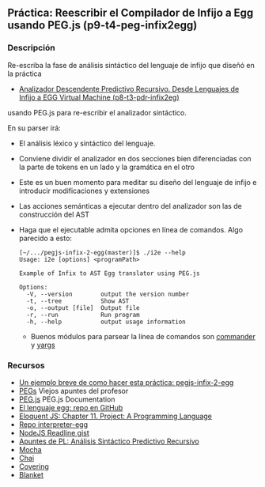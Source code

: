 ## Práctica: Reescribir el Compilador de Infijo a Egg usando PEG.js (p9-t4-peg-infix2egg)

### Descripción

Re-escriba la fase de análisis sintáctico del lenguaje de infijo que diseñó en la práctica 

* [Analizador Descendente Predictivo Recursivo. Desde Lenguajes de Infijo a EGG Virtual Machine (p8-t3-pdr-infix2eg)](../../../tema3-analisis-descendente-predictivo-recursivo/practicas/p8-t3-pdr-infix2egg/)

usando PEG.js para re-escribir el analizador sintáctico.

En su parser irá:

* El análisis léxico y sintáctico del lenguaje. 
* Conviene dividir el analizador en dos secciones bien diferenciadas con la parte de tokens en un lado y la gramática en el otro
* Este es un buen momento para meditar su diseño del lenguaje de infijo e introducir modificaciones y extensiones
* Las acciones semánticas a ejecutar dentro del analizador son las de construcción del AST 
* Haga que el ejecutable admita opciones en línea de comandos. Algo parecido a esto:

  ```
  [~/.../pegjs-infix-2-egg(master)]$ ./i2e --help
  Usage: i2e [options] <programPath>

  Example of Infix to AST Egg translator using PEG.js

  Options:
    -V, --version        output the version number
    -t, --tree           Show AST
    -o, --output [file]  Output file
    -r, --run            Run program
    -h, --help           output usage information
  ```

  - Buenos módulos para parsear la línea de comandos son [commander](https://www.npmjs.com/package/commander) y [yargs](https://www.npmjs.com/package/yargs)


### Recursos

* [Un ejemplo breve de como hacer esta práctica: pegjs-infix-2-egg](https://github.com/ULL-ESIT-PL-1718/pegjs-infix-2-egg)
* [PEGs](https://casianorodriguezleon.gitbooks.io/ull-esit-1617/content/apuntes/pegjs/PEGS.html) Viejos apuntes del profesor
* [PEG.js](https://pegjs.org/documentation) PEG.js Documentation
* [El lenguaje egg: repo en GitHub](https://github.com/ULL-ESIT-PL-1617/egg)
* [Eloquent JS: Chapter 11. Project: A Programming Language](http://eloquentjavascript.net/11_language.html)
* [Repo interpreter-egg](https://github.com/ULL-ESIT-PL-1617/interpreter-egg)
* [NodeJS Readline gist](https://gist.github.com/crguezl/430642e29a2b9293317320d0d1759387)
* [Apuntes de PL: Análisis Sintáctico Predictivo Recursivo](http://crguezl.github.io/pl-html/node22.html)
* [Mocha](https://casianorodriguezleon.gitbooks.io/ull-esit-1617/content/apuntes/pruebas/mocha.html)
* [Chai](https://casianorodriguezleon.gitbooks.io/ull-esit-1617/content/apuntes/pruebas/chai.html)
* [Covering](https://casianorodriguezleon.gitbooks.io/ull-esit-1617/content/apuntes/pruebas/covering.html)
* [Blanket](https://casianorodriguezleon.gitbooks.io/ull-esit-1617/content/apuntes/pruebas/blanket.html)




